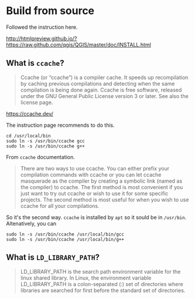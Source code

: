 # Build from source
Followed the instruction here.

http://htmlpreview.github.io/?https://raw.github.com/qgis/QGIS/master/doc/INSTALL.html

## What is `ccache`?
>Ccache (or “ccache”) is a compiler cache. It speeds up recompilation by caching previous compilations and detecting when the same compilation is being done again. Ccache is free software, released under the GNU General Public License version 3 or later. See also the license page.

https://ccache.dev/

The instruction page recommends to do this.
```
cd /usr/local/bin
sudo ln -s /usr/bin/ccache gcc
sudo ln -s /usr/bin/ccache g++
```

From `ccache` documentation.
> There are two ways to use ccache. You can either prefix your compilation commands with ccache or you can let ccache masquerade as the compiler by creating a symbolic link (named as the compiler) to ccache. The first method is most convenient if you just want to try out ccache or wish to use it for some specific projects. The second method is most useful for when you wish to use ccache for all your compilations.

So it's the second way. `ccache` is installed by `apt` so it sould be in `/usr/bin`. Altenatively, you can
```
sudo ln -s /usr/bin/ccache /usr/local/bin/gcc
sudo ln -s /usr/bin/ccache /usr/local/bin/g++
```


## What is `LD_LIBRARY_PATH`?
> LD_LIBRARY_PATH is the search path environment variable for the linux shared library. In Linux, the environment variable LD_LIBRARY_PATH is a colon-separated (:) set of directories where libraries are searched for first before the standard set of directories.